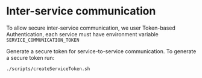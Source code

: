 # Inter-service communication

To allow secure inter-service communication, we user Token-based Authentication, each service must have environment variable `SERVICE_COMMUNICATION_TOKEN`

Generate a secure token for service-to-service communication. To generate a secure token run:

```bash
./scripts/createServiceToken.sh
```
